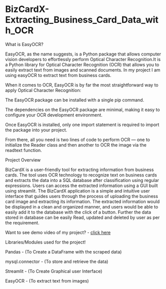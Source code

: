 # BizCardX-Extracting_Business_Card_Data_with_OCR

What is EasyOCR?

EasyOCR, as the name suggests, is a Python package that allows computer vision developers to effortlessly perform Optical Character Recognition.It is a Python library for Optical Character Recognition (OCR) that allows you to easily extract text from images and scanned documents. In my project I am using easyOCR to extract text from business cards.

When it comes to OCR, EasyOCR is by far the most straightforward way to apply Optical Character Recognition:

The EasyOCR package can be installed with a single pip command.

The dependencies on the EasyOCR package are minimal, making it easy to configure your OCR development environment.

Once EasyOCR is installed, only one import statement is required to import the package into your project.

From there, all you need is two lines of code to perform OCR — one to initialize the Reader class and then another to OCR the image via the readtext function.

Project Overview

BizCardX is a user-friendly tool for extracting information from business cards. The tool uses OCR technology to recognize text on business cards and extracts the data into a SQL database after classification using regular expressions. Users can access the extracted information using a GUI built using streamlit. The BizCardX application is a simple and intuitive user interface that guides users through the process of uploading the business card image and extracting its information. The extracted information would be displayed in a clean and organized manner, and users would be able to easily add it to the database with the click of a button. Further the data stored in database can be easily Read, updated and deleted by user as per the requirement.

Want to see demo video of my project? - [click here]()

Libraries/Modules used for the project!

Pandas - (To Create a DataFrame with the scraped data)

mysql.connector - (To store and retrieve the data)

Streamlit - (To Create Graphical user Interface)

EasyOCR - (To extract text from images)
